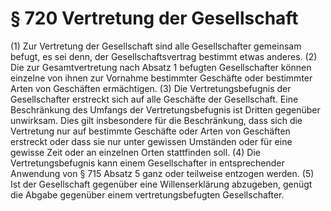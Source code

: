 # § 720 Vertretung der Gesellschaft
(1) Zur Vertretung der Gesellschaft sind alle Gesellschafter gemeinsam befugt, es sei denn, der Gesellschaftsvertrag bestimmt etwas anderes.
(2) Die zur Gesamtvertretung nach Absatz 1 befugten Gesellschafter können einzelne von ihnen zur Vornahme bestimmter Geschäfte oder bestimmter Arten von Geschäften ermächtigen.
(3) Die Vertretungsbefugnis der Gesellschafter erstreckt sich auf alle Geschäfte der Gesellschaft. Eine Beschränkung des Umfangs der Vertretungsbefugnis ist Dritten gegenüber unwirksam. Dies gilt insbesondere für die Beschränkung, dass sich die Vertretung nur auf bestimmte Geschäfte oder Arten von Geschäften erstreckt oder dass sie nur unter gewissen Umständen oder für eine gewisse Zeit oder an einzelnen Orten stattfinden soll.
(4) Die Vertretungsbefugnis kann einem Gesellschafter in entsprechender Anwendung von § 715 Absatz 5 ganz oder teilweise entzogen werden.
(5) Ist der Gesellschaft gegenüber eine Willenserklärung abzugeben, genügt die Abgabe gegenüber einem vertretungsbefugten Gesellschafter.